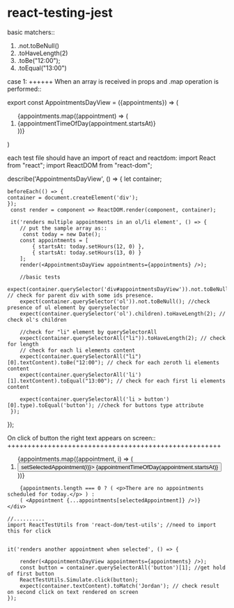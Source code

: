 # react-testing-jest

basic matchers::
1. .not.toBeNull()
2. .toHaveLength(2)
3. .toBe("12:00");
4. .toEqual("13:00")


case 1:
++++++
When an array is received in props and .map operation is performed::

export const AppointmentsDayView = ({appointments}) => 
(
<div id="appointmentsDayView">
    <ol>
    {appointments.map((appointment) => (
        <li key={appointment.startsAt}>
            {appointmentTimeOfDay(appointment.startsAt)}
        </li>
    ))}
    </ol>
</div>
)

each test file should have an import of react and reactdom:
import React from "react";
import ReactDOM from "react-dom";

describe('AppointmentsDayView', () => {
    let container;

    beforeEach(() => {
    container = document.createElement('div');
    });
     const render = component => ReactDOM.render(component, container);
     
     it('renders multiple appointments in an ol/li element', () => {
        // put the sample array as::
         const today = new Date();
        const appointments = [
            { startsAt: today.setHours(12, 0) },
            { startsAt: today.setHours(13, 0) }
        ];
        render(<AppointmentsDayView appointments={appointments} />);
        
        //basic tests
        expect(container.querySelector('div#appointmentsDayView')).not.toBeNull(); // check for parent div with some ids presence.
        expect(container.querySelector('ol')).not.toBeNull(); //check presence of ul element by queryselector
        expect(container.querySelector('ol').children).toHaveLength(2); // check ol's children
        
        //check for "li" element by querySelectorAll
        expect(container.querySelectorAll("li")).toHaveLength(2); // check for length
        // check for each li elements content
        expect(container.querySelectorAll("li")[0].textContent).toBe("12:00"); // check for each zeroth li elements content
        expect(container.querySelectorAll('li')[1].textContent).toEqual("13:00"); // check for each first li elements content
        
        expect(container.querySelectorAll('li > button')[0].type).toEqual('button'); //check for buttons type attribute
     });
    
    
 });


On click of button the right text appears on screen::
+++++++++++++++++++++++++++++++++++++++++++++++++++++

<div id="appointmentsDayView">
        <ol>
        {appointments.map((appointment, i) => (
            <li key={appointment.startsAt}>
                <button type="button" onClick={() => setSelectedAppointment(i)}>
                    {appointmentTimeOfDay(appointment.startsAt)}
                </button>
            </li>
        ))}
        </ol>
        
        {appointments.length === 0 ? ( <p>There are no appointments scheduled for today.</p> ) : 
        ( <Appointment {...appointments[selectedAppointment]} />)}
    </div>
    
    //..........
    import ReactTestUtils from 'react-dom/test-utils'; //need to import this for click 

    
    it('renders another appointment when selected', () => {
        
        render(<AppointmentsDayView appointments={appointments} />);
        const button = container.querySelectorAll('button')[1]; //get hold of first button
        ReactTestUtils.Simulate.click(button);
        expect(container.textContent).toMatch('Jordan'); // check result on second click on text rendered on screen
    });

